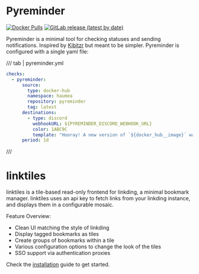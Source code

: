 # Pyreminder
[![Docker Pulls](https://img.shields.io/docker/pulls/haumea/pyreminder)](https://hub.docker.com/r/haumea/pyreminder/)
[![GitLab release (latest by date)](https://img.shields.io/gitlab/v/release/haondt/pyreminder)](https://gitlab.com/haondt/pyreminder/-/releases/permalink/latest)


Pyreminder is a minimal tool for checking statuses and sending notifications. Inspired by [Kibitzr](https://kibitzr.github.io/) but meant to be simpler. Pyreminder is configured with a single yaml file:

/// tab | pyreminder.yml
```yaml
checks:
  - pyreminder:
      source:
        type: docker-hub
        namespace: haumea
        repository: pyreminder
        tag: latest
      destinations:
        - type: discord
          webhookURL: ${PYREMINDER_DISCORD_WEBHOOK_URL}
          color: 1ABC9C
          template: "Hooray! A new version of `${docker_hub__image}` was just released!"
      period: 1d
```
///

# linktiles

linktiles is a tile-based read-only frontend for linkding, a minimal bookmark manager. linktiles uses an api key to fetch links from your linkding instance, and displays them in a configurable mosaic.

Feature Overview:

- Clean UI matching the style of linkding
- Display tagged bookmarks as tiles
- Create groups of bookmarks within a tile
- Various configuration options to change the look of the tiles
- SSO support via authentication proxies

Check the [installation](./installation.md) guide to get started.
